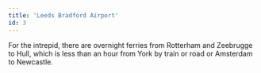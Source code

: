 ```yaml
---
title: 'Leeds Bradford Airport'
id: 3
---
```


For the intrepid, there are overnight ferries from Rotterham and Zeebrugge to Hull, which is less than an hour from York by train or road or Amsterdam to Newcastle.